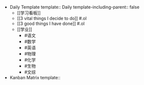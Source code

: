 - Daily Template
  template:: Daily
  template-including-parent:: false
	- [[学习看板]]
	- [[3 vital things I decide to do]] #.ol
	- [[3 good things I have done]] #.ol
	- [[学业]]
		- #语文
		- #数学
		- #英语
		- #物理
		- #化学
		- #生物
		- #文综
- Kanban Matrix
  template::